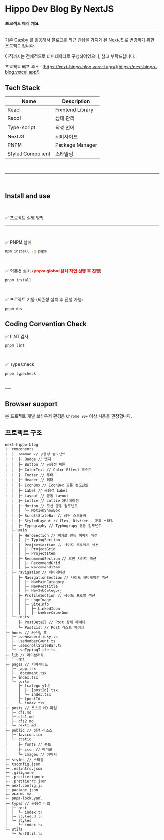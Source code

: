 <h1>Hippo Dev Blog By NextJS</h1>

#### 프로젝트 제작 개요

---

기존 Gatsby 를 활용해서 블로그를 최근 관심을 가지게 된 NextJS 로 변경하기 위한 프로젝트 입니다.

아직까지는 전체적으로 더미데이터로 구성되어있으니, 참고 부탁드립니다.

프로젝트 배포 주소 : [https://next-hippo-blog.vercel.app/](https://next-hippo-blog.vercel.app/)

## Tech Stack

| Name             | Description      |
| ---------------- | ---------------- |
| React            | Frontend Library |
| Recoil           | 상태 관리        |
| Type-script      | 작성 언어        |
| NextJS           | 서버사이드       |
| PNPM             | Package Manager  |
| Styled Component | 스타일링         |

<br />

---

<br />

## Install and use

<br />

✅ 프로젝트 실행 방법

---
<br />

✅ PNPM 설치 

```bash
npm install -g pnpm
```

<br />

✅ 의존성 설치 (<strong style="color: red">pnpm global 설치 작업 선행 후 진행</strong>)

```bash
pnpm install
```

<br />

✅ 프로젝트 기동 (의존성 설치 후 진행 가능)

```bash
pnpm dev
```

## Coding Convention Check


✅ LINT 검사

```bash
pnpm lint
```

<br />

✅ Type Check

```bash
pnpm typecheck
```

<br />
---

## Browser support

본 프로젝트 개발 브라우저 환경은 `Chrome 80+` 이상 사용을 권장합니다.

## 프로젝트 구조
```
next-hippo-blog
├─ components
│  ├─ common // 공용성 컴포넌트
│  │  ├─ Badge // 뱃지 
│  │  ├─ Button // 공용성 버튼
│  │  ├─ ColorText // Color Effect 텍스트 
│  │  ├─ Footer // 푸터
│  │  ├─ Header // 헤더
│  │  ├─ IconBox // IconBox 공통 컴포넌트
│  │  ├─ Label // 공용성 Label
│  │  ├─ Layout // 공통 Layout
│  │  ├─ Lottie // Lottie 애니메이션
│  │  ├─ Motion // 모션 공통 컴포넌트
│  │  │  └─ MotionShowBox
│  │  ├─ ScrollStateBar // 상단 스크롤바
│  │  ├─ StyledLayout // Flex, Divider.. 공통 스타일
│  │  ├─ Typography // Typhograpy 공통 컴포넌트
│  ├─ main
│  │  ├─ HeroSection // 히어로 렌딩 이미지 섹션
│  │  │  ├─ TypingSection
│  │  ├─ ProjectSection // 사이드 프로젝트 섹션
│  │  │  ├─ ProjectGrid
│  │  │  ├─ ProjectItem
│  │  ├─ RecommendSection // 추천 사이트 섹션
│  │  │  ├─ RecommendGrid
│  │  │  ├─ RecommendItem
│  ├─ navigation // 네비게이션
│  │  ├─ NavigationSection // 사이드 네비게이션 섹션
│  │  │  ├─ NavMainCategory
│  │  │  ├─ NavRootTitle
│  │  │  ├─ NavSubCategory
│  │  ├─ ProfileSection // 사이드 프로필 섹션
│  │  │  ├─ LogoImage
│  │  │  ├─ SiteInfo
│  │  │  │  ├─ LinkedIcon
│  │  │  │  ├─ NumberCountBox 
│  └─ posts
│     ├─ PostDetail // Post 상세 페이지
│     └─ PostList // Post 리스트 페이지
├─ hooks // 커스텀 훅
│  ├─ useHeaderSticky.ts
│  ├─ useNumberCount.ts
│  ├─ useScrollStateBar.ts
│  └─ useTypingTitle.ts
├─ lib // 라이브러리
│  └─ api
├─ pages // 서버사이드
│  ├─ _app.tsx
│  ├─ _document.tsx
│  ├─ index.tsx
│  └─ posts
│     ├─ [categoryId]
│     │  ├─ [postId].tsx
│     │  └─ index.tsx
│     ├─ [postId]
│     └─ index.tsx
├─ posts // 포스트 MD 파일
│  ├─ dfs.md
│  ├─ dfs1.md
│  ├─ dfs2.md
│  └─ next1.md
├─ public // 정적 리소스
│  ├─ favicon.ico
│  └─ static
│     ├─ fonts // 폰트
│     ├─ icon // 아이콘
│     └─ images // 이미지
├─ styles // 스타일
├─ tsconfig.json
├─ .eslintrc.json
├─ .gitignore
├─ .prettierignore
├─ .prettierrc.json
├─ next.config.js
├─ package.json
├─ README.md
├─ pnpm-lock.yaml
├─ types // 공용성 타입
│  ├─ post
│  │  └─ index.ts
│  ├─ styled.d.ts
│  └─ styles
│     └─ index.ts
└─ utils
   └─ PostUtil.ts

```
